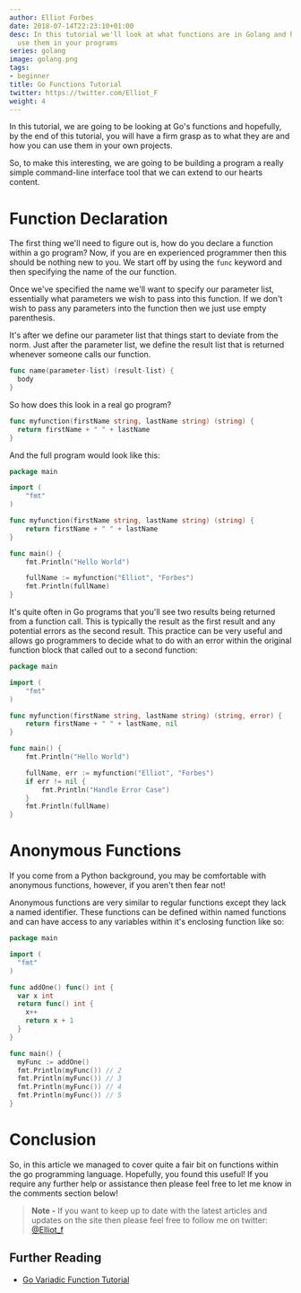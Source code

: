 ```yaml
---
author: Elliot Forbes
date: 2018-07-14T22:23:10+01:00
desc: In this tutorial we'll look at what functions are in Golang and how you can
  use them in your programs
series: golang
image: golang.png
tags:
- beginner
title: Go Functions Tutorial
twitter: https://twitter.com/Elliot_F
weight: 4
---
```


In this tutorial, we are going to be looking at Go's functions and hopefully, by the end of this tutorial, you will have a firm grasp as to what they are and how you can use them in your own projects.

So, to make this interesting, we are going to be building a program a really simple command-line interface tool that we can extend to our hearts content. 

# Function Declaration

The first thing we'll need to figure out is, how do you declare a function within a go program? Now, if you are en experienced programmer then this should be nothing new to you. We start off by using the `func` keyword and then specifying the name of the our function. 

Once we've specified the name we'll want to specify our parameter list, essentially what parameters we wish to pass into this function. If we don't wish to pass any parameters into the function then we just use empty parenthesis. 

It's after we define our parameter list that things start to deviate from the norm. Just after the parameter list, we define the result list that is returned whenever someone calls our function.

```go
func name(parameter-list) (result-list) {
  body
}
```

So how does this look in a real go program? 

```go
func myfunction(firstName string, lastName string) (string) {
  return firstName + " " + lastName
}
```

And the full program would look like this:

```go
package main

import (
	"fmt"
)

func myfunction(firstName string, lastName string) (string) {
	return firstName + " " + lastName
}

func main() {
	fmt.Println("Hello World")

	fullName := myfunction("Elliot", "Forbes")
	fmt.Println(fullName)
}
```

It's quite often in Go programs that you'll see two results being returned from a function call. This is typically the result as the first result and any potential errors as the second result. This practice can be very useful and allows go programmers to decide what to do with an error within the original function block that called out to a second function:

```go
package main

import (
	"fmt"
)

func myfunction(firstName string, lastName string) (string, error) {
	return firstName + " " + lastName, nil
}

func main() {
	fmt.Println("Hello World")

	fullName, err := myfunction("Elliot", "Forbes")
	if err != nil {
		fmt.Println("Handle Error Case")
	}
	fmt.Println(fullName)
}
```

# Anonymous Functions

If you come from a Python background, you may be comfortable with anonymous functions, however, if you aren't then fear not! 

Anonymous functions are very similar to regular functions except they lack a named identifier. These functions can be defined within named functions and can have access to any variables within it's enclosing function like so:

```go
package main 

import (
  "fmt"
)

func addOne() func() int {
  var x int
  return func() int {
    x++
    return x + 1
  }
}

func main() {
  myFunc := addOne()
  fmt.Println(myFunc()) // 2
  fmt.Println(myFunc()) // 3
  fmt.Println(myFunc()) // 4
  fmt.Println(myFunc()) // 5
}
```

# Conclusion

So, in this article we managed to cover quite a fair bit on functions within the go programming language. Hopefully, you found this useful! If you require any further help or assistance then please feel free to let me know in the comments section below!

> **Note -** If you want to keep up to date with the latest articles and updates on the site then please feel free to follow me on twitter: [@Elliot_f](https://twitter.com/elliot_f)

## Further Reading

* [Go Variadic Function Tutorial](/golang/go-variadic-function-tutorial/)
